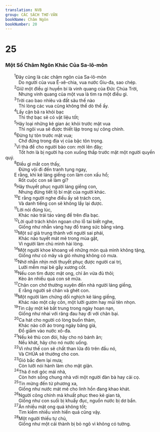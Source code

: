 ```yaml
---
translation: NVB
group: CÁC SÁCH THƠ-VĂN
bookName: Châm Ngôn 
bookNumber: 20
---
```


<div class="title"><h1>25</h1><h3>Một Số Châm Ngôn Khác Của Sa-lô-môn </h3></div>
<span class="verse ch_25_1">  <sup>1</sup>Đây cũng là các châm ngôn của Sa-lô-môn <br/>   Do người của vua Ê-xê-chia, vua nước Giu-đa, sao chép. <br/></span>
<span class="verse ch_25_2">  <sup>2</sup>Giữ một điều gì huyền bí là vinh quang của Đức Chúa Trời, <br/>   Nhưng vinh quang của một vua là tìm ra một điều gì. <br/></span>
<span class="verse ch_25_3">  <sup>3</sup>Trời cao bao nhiêu và đất sâu thế nào <br/>   Thì lòng các vua cũng không thể dò thể ấy. <br/></span>
<span class="verse ch_25_4">  <sup>4</sup>Lấy cặn bã ra khỏi bạc <br/>   Thì thợ bạc sẽ có vật liệu tốt; <br/></span>
<span class="verse ch_25_5">  <sup>5</sup>Hãy loại những kẻ gian ác khỏi trước mặt vua <br/>   Thì ngôi vua sẽ được thiết lập trong sự công chính. <br/></span>
<span class="verse ch_25_6">  <sup>6</sup>Đừng tự tôn trước mặt vua; <br/>   Chớ đứng trong địa vị của bậc tôn trọng. <br/></span>
<span class="verse ch_25_7">  <sup>7</sup>Vì thà để cho người bảo con: mời lên đây; <br/>   Tốt hơn là bị người hạ con xuống thấp trước mặt một người quyền quý. <br/></span>
<span class="verse ch_25_8">  <sup>8</sup>Điều gì mắt con thấy, <br/>   Đừng vội đi đến tranh tụng ngay, <br/>  E rằng, khi kẻ láng giềng con làm con xấu hổ; <br/>   Rốt cuộc con sẽ làm gì? <br/></span>
<span class="verse ch_25_9">  <sup>9</sup>Hãy thuyết phục người láng giềng con, <br/>   Nhưng đừng tiết lộ bí mật của người khác. <br/></span>
<span class="verse ch_25_10">  <sup>10</sup>E rằng người nghe điều ấy sẽ trách con, <br/>   Và danh tiếng con sẽ không lấy lại được. <br/></span>
<span class="verse ch_25_11">  <sup>11</sup>Lời nói đúng lúc, <br/>   Khác nào trái táo vàng để trên đĩa bạc. <br/></span>
<span class="verse ch_25_12">  <sup>12</sup>Lời quở trách khôn ngoan cho lỗ tai biết nghe, <br/>   Giống như nhẫn vàng hay đồ trang sức bằng vàng. <br/></span>
<span class="verse ch_25_13">  <sup>13</sup>Một sứ giả trung thành với người sai phái, <br/>   Khác nào tuyết mát mẻ trong mùa gặt, <br/>   Vì người làm chủ mình hài lòng. <br/></span>
<span class="verse ch_25_14">  <sup>14</sup>Một người khoe khoang về những món quà mình không tặng, <br/>   Giống như có mây và gió nhưng không có mưa. <br/></span>
<span class="verse ch_25_15">  <sup>15</sup>Nhờ nhẫn nhịn mới thuyết phục được người cai trị, <br/>   Lưỡi mềm mại bẻ gẫy xương cốt. <br/></span>
<span class="verse ch_25_16">  <sup>16</sup>Nếu con tìm được mật ong, chỉ ăn vừa đủ thôi; <br/>   Kẻo ăn nhiều quá con sẽ mửa. <br/></span>
<span class="verse ch_25_17">  <sup>17</sup>Chân con chớ thường xuyên đến nhà người láng giềng, <br/>   E rằng người sẽ chán và ghét con. <br/></span>
<span class="verse ch_25_18">  <sup>18</sup>Một người làm chứng dối nghịch kẻ láng giềng, <br/>   Khác nào một cây côn, một lưỡi gươm hay mũi tên nhọn. <br/></span>
<span class="verse ch_25_19">  <sup>19</sup>Tin cậy một kẻ bất trung trong ngày hoạn nạn, <br/>   Giống như nhai với răng đau hay đi với chân bại. <br/></span>
<span class="verse ch_25_20">  <sup>20</sup>Ca hát cho người có lòng buồn thảm, <br/>   Khác nào cởi áo trong ngày băng giá, <br/>   Đổ giấm vào nước xô-đa. <br/></span>
<span class="verse ch_25_21">  <sup>21</sup>Nếu kẻ thù con đói, hãy cho nó bánh ăn; <br/>   Nếu khát, hãy cho nó nước uống. <br/></span>
<span class="verse ch_25_22">  <sup>22</sup>Vì như thế con sẽ chất than lửa đỏ trên đầu nó, <br/>   Và CHÚA sẽ thưởng cho con. <br/></span>
<span class="verse ch_25_23">  <sup>23</sup>Gió bắc đem lại mưa; <br/>   Còn lưỡi nói hành làm cho mặt giận. <br/></span>
<span class="verse ch_25_24">  <sup>24</sup>Thà ở nơi góc mái nhà, <br/>   Còn hơn sống chung nhà với một người đàn bà hay cãi cọ. <br/></span>
<span class="verse ch_25_25">  <sup>25</sup>Tin mừng đến từ phương xa, <br/>   Giống như nước mát mẻ cho linh hồn đang khao khát. <br/></span>
<span class="verse ch_25_26">  <sup>26</sup>Người công chính mà khuất phục theo kẻ gian tà, <br/>   Giống như con suối bị khuấy đục, nguồn nước bị dơ bẩn. <br/></span>
<span class="verse ch_25_27">  <sup>27</sup>Ăn nhiều mật ong quá không tốt; <br/>   Tìm kiếm nhiều vinh hiển quá cũng vậy. <br/></span>
<span class="verse ch_25_28">  <sup>28</sup>Một người thiếu tự chủ, <br/>   Giống như một cái thành bị bỏ ngõ vì không có tường. <br/></span>
